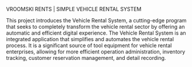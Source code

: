 VROOMSKI RENTS | SIMPLE VEHICLE RENTAL SYSTEM 

This project introduces the Vehicle Rental System, a cutting-edge program that seeks to completely transform the vehicle rental sector by offering an automatic and efficient digital experience. 
The Vehicle Rental System is an integrated application that simplifies and automates the vehicle rental process. 
It is a significant source of tool equipment for vehicle rental enterprises, allowing for more efficient operation administration, inventory tracking, customer reservation management, and detail recording. 


